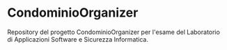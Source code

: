 # CondominioOrganizer
Repository del progetto CondominioOrganizer per l'esame del Laboratorio di Applicazioni Software e Sicurezza Informatica.
